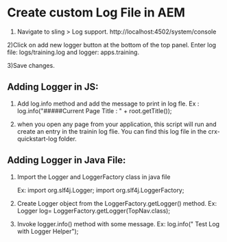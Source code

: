 # Create custom Log File in AEM
1) Navigate to sling > Log support.
    http://localhost:4502/system/console

2)Click on add new logger button at the bottom of the top panel.
   Enter log file: logs/training.log and logger: apps.training.

3)Save changes.

## Adding Logger in JS:
1) Add log.info method and add the message to print in log fle.
   Ex :  log.info("#####Current Page Title : " + root.getTitle());


2) when you open any page from your application, this script will run and create an entry in the trainin log flie. You can find this log file in the crx-quickstart-log folder.

## Adding Logger in Java File:
1) Import the Logger and LoggerFactory class in java file
     
    Ex: import org.slf4j.Logger;
        import org.slf4j.LoggerFactory;

2) Create Logger object from the LoggerFactory.getLogger() method.
    Ex: Logger log= LoggerFactory.getLogger(TopNav.class);

3) Invoke logger.info() method with some message.
    Ex: log.info(" Test Log with Logger Helper");

